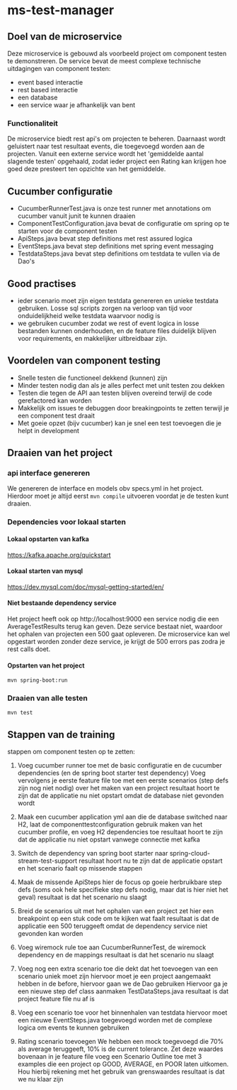 # ms-test-manager

## Doel van de microservice
Deze microservice is gebouwd als voorbeeld project om component testen te demonstreren.
De service bevat de meest complexe technische uitdagingen van component testen:
- event based interactie
- rest based interactie
- een database
- een service waar je afhankelijk van bent

### Functionaliteit
De microservice biedt rest api's om projecten te beheren. 
Daarnaast wordt geluistert naar test resultaat events, die toegevoegd worden aan de projecten.
Vanuit een externe service wordt het 'gemiddelde aantal slagende testen' opgehaald, zodat ieder project een Rating kan krijgen hoe goed deze presteert ten opzichte van het gemiddelde.

## Cucumber configuratie
- CucumberRunnerTest.java is onze test runner met annotations om cucumber vanuit junit te kunnen draaien
- ComponentTestConfiguration.java bevat de configuratie om spring op te starten voor de component testen
- ApiSteps.java bevat step definitions met rest assured logica
- EventSteps.java bevat step definitions met spring event messaging
- TestdataSteps.java bevat step definitions om testdata te vullen via de Dao's

## Good practises
- ieder scenario moet zijn eigen testdata genereren en unieke testdata gebruiken. Losse sql scripts zorgen na verloop van tijd voor onduidelijkheid welke testdata waarvoor nodig is
- we gebruiken cucumber zodat we rest of event logica in losse bestanden kunnen onderhouden, en de feature files duidelijk blijven voor requirements, en makkelijker uitbreidbaar zijn.

## Voordelen van component testing
- Snelle testen die functioneel dekkend (kunnen) zijn
- Minder testen nodig dan als je alles perfect met unit testen zou dekken
- Testen die tegen de API aan testen blijven overeind terwijl de code gerefactored kan worden
- Makkelijk om issues te debuggen door breakingpoints te zetten terwijl je een component test draait
- Met goeie opzet (bijv cucumber) kan je snel een test toevoegen die je helpt in development


## Draaien van het project

### api interface genereren
We genereren de interface en models obv specs.yml in het project. Hierdoor moet je altijd eerst `mvn compile` uitvoeren voordat je de testen kunt draaien.

### Dependencies voor lokaal starten
#### Lokaal opstarten van kafka
https://kafka.apache.org/quickstart

#### Lokaal starten van mysql
https://dev.mysql.com/doc/mysql-getting-started/en/

#### Niet bestaande dependency service
Het project heeft ook op http://localhost:9000 een service nodig die een AverageTestResults terug kan geven. Deze service bestaat niet, waardoor het ophalen van projecten een 500 gaat opleveren.
De microservice kan wel opgestart worden zonder deze service, je krijgt de 500 errors pas zodra je rest calls doet.

#### Opstarten van het project
`mvn spring-boot:run`

### Draaien van alle testen
`mvn test`

## Stappen van de training
stappen om component testen op te zetten:
1. Voeg cucumber runner toe met de basic configuratie en de cucumber dependencies (en de spring boot starter test dependency)
   Voeg vervolgens je eerste feature file toe met een eerste scenarios (step defs zijn nog niet nodig) over het maken van een project
   resultaat hoort te zijn dat de applicatie nu niet opstart omdat de database niet gevonden wordt

2. Maak een cucumber application yml aan die de database switched naar H2, laat de componenttestconfiguration gebruik maken van het cucumber profile, en voeg H2 dependencies toe
   resultaat hoort te zijn dat de applicatie nu niet opstart vanwege connectie met kafka

3. Switch de dependency van spring boot starter naar spring-cloud-stream-test-support
   resultaat hoort nu te zijn dat de applicatie opstart en het scenario faalt op missende stappen

4. Maak de missende ApiSteps
   hier de focus op goeie herbruikbare step defs (soms ook hele specifieke step defs nodig, maar dat is hier niet het geval)
   resultaat is dat het scenario nu slaagt

5. Breid de scenarios uit met het ophalen van een project
   zet hier een breakpoint op een stuk code om te kijken wat faalt
   resultaat is dat de applicatie een 500 teruggeeft omdat de dependency service niet gevonden kan worden

6. Voeg wiremock rule toe aan CucumberRunnerTest, de wiremock dependency en de mappings
   resultaat is dat het scenario nu slaagt

7. Voeg nog een extra scenario toe die dekt dat het toevoegen van een scenario uniek moet zijn
   hiervoor moet je een project aangemaakt hebben in de before, hiervoor gaan we de Dao gebruiken
   Hiervoor ga je een nieuwe step def class aanmaken TestDataSteps.java
   resultaat is dat project feature file nu af is

8. Voeg een scenario toe voor het binnenhalen van testdata
   hiervoor moet een nieuwe EventSteps.java toegevoegd worden met de complexe logica om events te kunnen gebruiken

9. Rating scenario toevoegen
   We hebben een mock toegevoegd die 70% als average teruggeeft, 10% is de current tolerance. Zet deze waardes bovenaan in je feature file
   voeg een Scenario Outline toe met 3 examples die een project op GOOD, AVERAGE, en POOR laten uitkomen. Hou hierbij rekening met het gebruik van grenswaardes
   resultaat is dat we nu klaar zijn